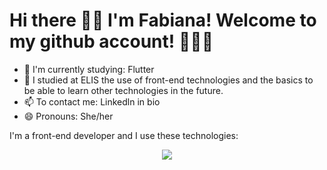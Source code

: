 # Hi there 👋🏻 I'm Fabiana! Welcome to my github account! 👩🏻‍💻

- 🔭 I'm currently studying: Flutter
- 🌱 I studied at ELIS the use of front-end technologies and the basics to be able to learn other technologies in the future.
- 📫 To contact me: Linkedln in bio
- 😄 Pronouns: She/her


I'm a front-end developer and I use these technologies:
<p align="center">
  <a href="https://skillicons.dev">
    <img src="https://skillicons.dev/icons?i=html,css,bootstrap,js,jquery,nestjs,nodejs,ts,angular,postman,mysql,dart,flutter,figma">
  </a>
</p>

<!--
**fabianaquaranta/fabianaquaranta** is a ✨ _special_ ✨ repository because its `README.md` (this file) appears on your GitHub profile.
-->
